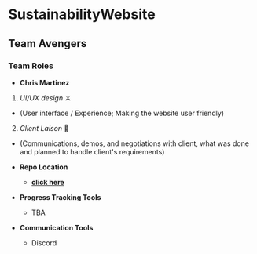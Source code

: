 # SustainabilityWebsite

## Team Avengers
### Team Roles  
* **Chris Martinez**
1. _UI/UX design_ :crossed_swords:
  - (User interface / Experience; Making the website user friendly)

2. _Client Laison_ :tokyo_tower:
- (Communications, demos, and negotiations with client, what was done and planned to handle client's requirements)

* **Repo Location**
  - [**click here**](https://github.com/GGC-SD/SustainabilityWebsite)

* **Progress Tracking Tools**
  - TBA

* **Communication Tools**
  - Discord

